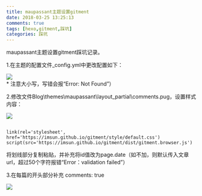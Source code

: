 ```yaml
---
title: maupassant主题设置gitment
date: 2018-03-25 13:25:13
comments: true  
tags: [hexo,gitment,踩坑]  
categories: 踩坑  
---
```

maupassant主题设置gitment踩坑记录。
<!--more-->
1.在主题的配置文件_config.yml中更改配置如下：
<div style="width:70%;align:left" >
<img src="https://timgsa.baidu.com/timg?image&quality=80%20&size=b10000_10000&sec=1521966153467&di=17a022292609fafdfa8aff705fb38d39&imgtype=jpg&src=http%3A%2F%2Fh.hiphotos.baidu.com%2Fimage%2Fpic%2Fitem%2F500fd9f9d72a605932b1f9162434349b033bba1c.jpg"/>
</div>  
* 注意大小写，写错会报“Error: Not Found”） 

2.修改文件Blog\themes\maupassant\layout\_partial\comments.pug，设置样式内容：
<div style="width:90%;align:left" >
<img src="https://timgsa.baidu.com/timg?image&quality=80%20&size=b10000_10000&sec=1521966602824&di=23bc17b1564c7b55592c0d23aef66241&imgtype=jpg&src=http%3A%2F%2Ff.hiphotos.baidu.com%2Fimage%2Fpic%2Fitem%2Fac6eddc451da81cba4a986c15e66d0160924316a.jpg"/>
</div>

<pre><code>
link(rel='stylesheet', href='https://imsun.github.io/gitment/style/default.css')  
script(src='https://imsun.github.io/gitment/dist/gitment.browser.js')</code>
</pre>
将划线部分复制粘贴，并补充将id值改为page.date（如不加，则默认传入文章url，超过50个字符报错“Error：validation failed”）

3.在每篇的开头部分补充  comments: true  
<div style="width:30%;align:left" >
<img src="https://timgsa.baidu.com/timg?image&quality=80%20&size=b10000_10000&sec=1521967111606&di=0dede719fa62743754e6e7eeaf6c5777&imgtype=jpg&src=http%3A%2F%2Fa.hiphotos.baidu.com%2Fimage%2Fpic%2Fitem%2F8718367adab44aedfe61b8e8bf1c8701a18bfb8b.jpg"/>
</div>